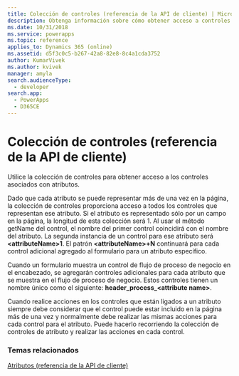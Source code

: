 ```yaml
---
title: Colección de controles (referencia de la API de cliente) | MicrosoftDocs
description: Obtenga información sobre cómo obtener acceso a controles asociados con atributos.
ms.date: 10/31/2018
ms.service: powerapps
ms.topic: reference
applies_to: Dynamics 365 (online)
ms.assetid: d5f3c0c5-b267-42a8-82e8-8c4a1cda3752
author: KumarVivek
ms.author: kvivek
manager: amyla
search.audienceType:
  - developer
search.app:
  - PowerApps
  - D365CE
---
```

# <a name="controls-collection-client-api-reference"></a>Colección de controles (referencia de la API de cliente)



Utilice la colección de controles para obtener acceso a los controles asociados con atributos. 

Dado que cada atributo se puede representar más de una vez en la página, la colección de controles proporciona acceso a todos los controles que representan ese atributo. Si el atributo es representado sólo por un campo en la página, la longitud de esta colección será 1. Al usar el método getName del control, el nombre del primer control coincidirá con el nombre del atributo. La segunda instancia de un control para ese atributo será **\<attributeName>1**. El patrón **\<attributeName>+N** continuará para cada control adicional agregado al formulario para un atributo específico.

Cuando un formulario muestra un control de flujo de proceso de negocio en el encabezado, se agregarán controles adicionales para cada atributo que se muestra en el flujo de proceso de negocio. Estos controles tienen un nombre único como el siguiente: **header\_process\_\<attribute name>**.

Cuando realice acciones en los controles que están ligados a un atributo siempre debe considerar que el control puede estar incluido en la página más de una vez y normalmente debe realizar las mismas acciones para cada control para el atributo. Puede hacerlo recorriendo la colección de controles de atributo y realizar las acciones en cada control.

### <a name="related-topics"></a>Temas relacionados

[Atributos (referencia de la API de cliente)](../attributes.md)


